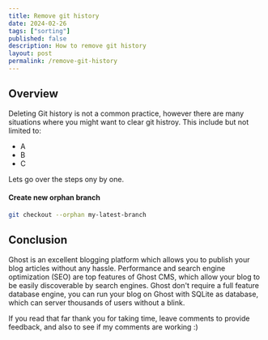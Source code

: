 ```yaml
---
title: Remove git history
date: 2024-02-26
tags: ["sorting"]
published: false
description: How to remove git history
layout: post
permalink: /remove-git-history
---
```


## Overview

Deleting Git history is not a common practice, however there are many situations where you might want to clear git histroy. This include but not limited to:

- A
- B
- C

Lets go over the steps ony by one.

#### Create new orphan branch

```bash
git checkout --orphan my-latest-branch
```

## Conclusion

Ghost is an excellent blogging platform which allows you to publish your blog articles without any hassle. Performance and search engine optimization (SEO) are top features of Ghost CMS, which allow your blog to be easily discoverable by search engines. Ghost don't require a full feature database engine, you can run your blog on Ghost with SQLite as database, which can server thousands of users without a blink.

If you read that far thank you for taking time, leave comments to provide feedback, and also to see if my comments are working :)
